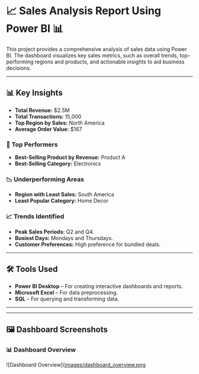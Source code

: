 # 📈 Sales Analysis Report Using Power BI 📊

This project provides a comprehensive analysis of sales data using Power BI. The dashboard visualizes key sales metrics, such as overall trends, top-performing regions and products, and actionable insights to aid business decisions.

---

## 📊 **Key Insights**

- **Total Revenue:** $2.5M  
- **Total Transactions:** 15,000  
- **Top Region by Sales:** North America  
- **Average Order Value:** $167  

### 🥇 **Top Performers**
- **Best-Selling Product by Revenue:** Product A  
- **Best-Selling Category:** Electronics  

### 📉 **Underperforming Areas**
- **Region with Least Sales:** South America  
- **Least Popular Category:** Home Decor  

### 📈 **Trends Identified**
- **Peak Sales Periods:** Q2 and Q4.  
- **Busiest Days:** Mondays and Thursdays.  
- **Customer Preferences:** High preference for bundled deals.  

---

## 🛠️ **Tools Used**

- **Power BI Desktop** – For creating interactive dashboards and reports.  
- **Microsoft Excel** – For data preprocessing.  
- **SQL** – For querying and transforming data.  

---
---

## 🖼️ **Dashboard Screenshots**

### 📊 **Dashboard Overview**
![Dashboard Overview]([images/dashboard_overview.png](https://github.com/AnithaArunasalam/Sales-Analysis-Report/blob/main/Screenshot%20(1).png)




